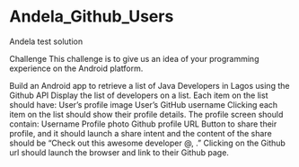 # Andela_Github_Users
Andela test solution

Challenge
This challenge is to give us an idea of your programming experience on the Android platform.

Build an Android app to retrieve a list of Java Developers in Lagos using the Github API 
Display the list of developers on a list. Each item on the list should have:
User’s profile image
User’s GitHub username
Clicking each item on the list should show their profile details.
The profile screen should contain:
Username
Profile photo
Github profile URL
Button to share their profile, and it should launch a share intent and the content of the share should be “Check out this awesome developer @<github username>, <github profile url>.”
Clicking on the Github url should launch the browser and link to their Github page.

